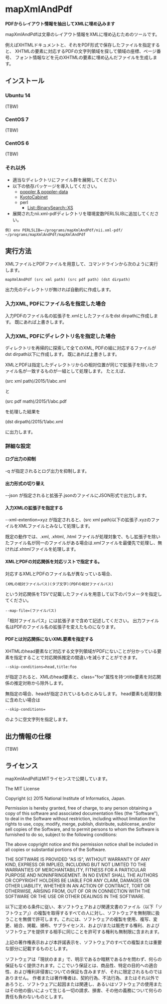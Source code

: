 # mapXmlAndPdf

**PDFからレイアウト情報を抽出してXMLに埋め込みます**

mapXmlAndPdfは文章のレイアウト情報をXMLに埋め込むためのツールです。

例えばXHTMLドキュメントと、それをPDF形式で保存したファイルを指定すると、
XHTMLの要素に対応するPDFの文字列領域を探して領域の座標、ページ番号、
フォント情報などを元のXHTMLの要素に埋め込んだファイルを生成します。

## インストール

### Ubuntu 14

(TBW)

### CentOS 7

(TBW)

### CentOS 6

(TBW)

### それ以外

* 適当なディレクトリにファイル群を展開してください
* 以下の依存パッケージを導入してください。
  * [poppler & poppler-data](http://poppler.freedesktop.org/)
  * [KyotoCabinet](http://fallabs.com/kyotocabinet/)
  * perl
    * [List::BinarySearch::XS](http://search.cpan.org/~davido/List-BinarySearch-XS-0.09/lib/List/BinarySearch/XS.pm)
* 展開されたnii.xml-pdfディレクトリを環境変数PERL5LIBに追加してください。
```
例) env PERL5LIB=~/programs/mapXmlAndPdf/nii.xml-pdf/ ~/programs/mapXmlAndPdf/mapXmlAndPdf
```

## 実行方法

XMLファイルとPDFファイルを用意して、コマンドラインから次のように実行します。

```
mapXmlAndPdf (src xml path) (src pdf path) (dst dirpath)
```

出力先のディレクトリが無ければ自動的に作成します。

### 入力XML, PDFにファイル名を指定した場合

入力PDFのファイル名の拡張子を.xmlとしたファイルをdst dirpathに作成します。
既にあれば上書きします。

### 入力XML, PDFにディレクトリ名を指定した場合

ディレクトリを再帰的に探索して全てのXML, PDFの組に対応するファイルがdst dirpath以下に作成します。
既にあれば上書きします。

XMLとPDFは指定したディレクトリからの相対位置が同じで拡張子を除いたファイル名が一致するものが一組として処理します。
たとえば、

(src xml path)/2015/1/abc.xml

と

(src pdf math)/2015/1/abc.pdf

を処理した結果を

(dst dirpath)/2015/1/abc.xml

に出力します。

### 詳細な設定

#### ログ出力の抑制

-q が指定されるとログ出力を抑制します。

#### 出力形式の切り替え

--json が指定されると拡張子.jsonのファイルにJSON形式で出力します。

#### 入力XMLの拡張子を指定する

--xml-extention=xyz が指定されると、(src xml path)以下の拡張子.xyzのファイルをXMLファイルとみなして処理します。

既定の動作では、.xml, .xhtml, .html ファイルが処理対象で、もし拡張子を除いたファイル名が同一のファイルがある場合は.xmlファイルを最優先で処理し、無ければ.xhtmlファイルを処理します。

#### XMLとPDFの対応関係を対応リストで指定する。

対応するXMLとPDFのファイル名が異なっている場合、
```
(XMLの相対ファイルパス)(タブ文字)(PDFの相対ファイルパス)
```
という対応関係をTSVで記載したファイルを用意して以下のパラメータを指定してください。
```
--map-file=(ファイルパス) 
```
「相対ファイルパス」には拡張子まで含めて記述してください。
出力ファイル名はPDFのファイル名の拡張子を変えたものになります。

#### PDFとは対応関係にないXML要素を指定する

XHTMLのhead要素など対応する文字列領域がPDFにないことが分かっている要素を指定することで対応関係推定の間違いを減らすことができます。
```
--skip-conditions=head,title:foo
```
が指定されると、XMLのhead要素と、class="foo"属性を持つtitle要素を対応関係の推定対称から除外します。

無指定の場合、headが指定されているものとみなします。
head要素も処理対象に含めたい場合は
```
--skip-conditions=
```
のように空文字列を指定します。

## 出力情報の仕様

(TBW)

## ライセンス

mapXmlAndPdfはMITライセンスで公開しています。

The MIT License

Copyright (c) 2015 National Institute of Informatics, Japan.

Permission is hereby granted, free of charge, to any person obtaining a copy of this software and associated documentation files (the "Software"), to deal in the Software without restriction, including without limitation the rights to use, copy, modify, merge, publish, distribute, sublicense, and/or sell copies of the Software, and to permit persons to whom the Software is furnished to do so, subject to the following conditions:

The above copyright notice and this permission notice shall be included in all copies or substantial portions of the Software.

THE SOFTWARE IS PROVIDED "AS IS", WITHOUT WARRANTY OF ANY KIND, EXPRESS OR IMPLIED, INCLUDING BUT NOT LIMITED TO THE WARRANTIES OF MERCHANTABILITY, FITNESS FOR A PARTICULAR PURPOSE AND NONINFRINGEMENT. IN NO EVENT SHALL THE AUTHORS OR COPYRIGHT HOLDERS BE LIABLE FOR ANY CLAIM, DAMAGES OR OTHER LIABILITY, WHETHER IN AN ACTION OF CONTRACT, TORT OR OTHERWISE, ARISING FROM, OUT OF OR IN CONNECTION WITH THE SOFTWARE OR THE USE OR OTHER DEALINGS IN THE SOFTWARE.

以下に定める条件に従い、本ソフトウェアおよび関連文書のファイル（以下「ソフトウェア」）の複製を取得するすべての人に対し、ソフトウェアを無制限に扱うことを無償で許可します。これには、ソフトウェアの複製を使用、複写、変更、結合、掲載、頒布、サブライセンス、および/または販売する権利、およびソフトウェアを提供する相手に同じことを許可する権利も無制限に含まれます。

上記の著作権表示および本許諾表示を、ソフトウェアのすべての複製または重要な部分に記載するものとします。

ソフトウェアは「現状のまま」で、明示であるか暗黙であるかを問わず、何らの保証もなく提供されます。ここでいう保証とは、商品性、特定の目的への適合性、および権利非侵害についての保証も含みますが、それに限定されるものではありません。 作者または著作権者は、契約行為、不法行為、またはそれ以外であろうと、ソフトウェアに起因または関連し、あるいはソフトウェアの使用またはその他の扱いによって生じる一切の請求、損害、その他の義務について何らの責任も負わないものとします。
